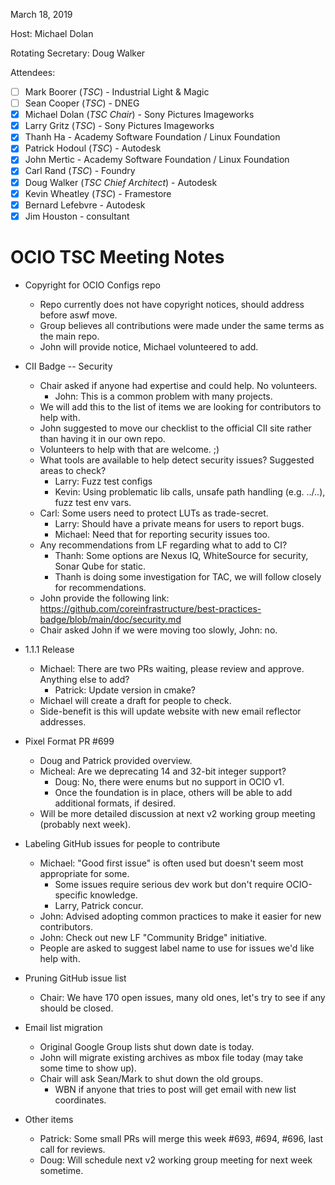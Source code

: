 <!-- SPDX-License-Identifier: CC-BY-4.0 -->
<!-- Copyright Contributors to the OpenColorIO Project. -->

March 18, 2019

Host: Michael Dolan

Rotating Secretary: Doug Walker

Attendees:
  * [ ] Mark Boorer (_TSC_) - Industrial Light & Magic
  * [ ] Sean Cooper (_TSC_) - DNEG
  * [X] Michael Dolan (_TSC Chair_) - Sony Pictures Imageworks
  * [X] Larry Gritz (_TSC_) - Sony Pictures Imageworks
  * [X] Thanh Ha - Academy Software Foundation / Linux Foundation
  * [X] Patrick Hodoul (_TSC_) - Autodesk
  * [X] John Mertic - Academy Software Foundation / Linux Foundation
  * [X] Carl Rand (_TSC_) - Foundry
  * [X] Doug Walker (_TSC Chief Architect_) - Autodesk
  * [X] Kevin Wheatley (_TSC_) - Framestore
  * [X] Bernard Lefebvre - Autodesk
  * [X] Jim Houston - consultant

# **OCIO TSC Meeting Notes**

* Copyright for OCIO Configs repo
    - Repo currently does not have copyright notices, should address before aswf move.
    - Group believes all contributions were made under the same terms as the main repo.
    - John will provide notice, Michael volunteered to add.

* CII Badge -- Security
    - Chair asked if anyone had expertise and could help.  No volunteers.
        - John: This is a common problem with many projects.
    - We will add this to the list of items we are looking for contributors to help with.
    - John suggested to move our checklist to the official CII site rather than having it in our own repo.
    - Volunteers to help with that are welcome.  ;)
    - What tools are available to help detect security issues?  Suggested areas to check?
        - Larry: Fuzz test configs
        - Kevin: Using problematic lib calls, unsafe path handling (e.g. ../..), fuzz test env vars.
    - Carl: Some users need to protect LUTs as trade-secret.
        - Larry: Should have a private means for users to report bugs.
        - Michael: Need that for reporting security issues too.
    - Any recommendations from LF regarding what to add to CI?
        - Thanh: Some options are Nexus IQ, WhiteSource for security, Sonar Qube for static.
        - Thanh is doing some investigation for TAC, we will follow closely for recommendations.
    - John provide the following link: https://github.com/coreinfrastructure/best-practices-badge/blob/main/doc/security.md
    - Chair asked John if we were moving too slowly, John: no.

* 1.1.1 Release
    - Michael: There are two PRs waiting, please review and approve.  Anything else to add?
        - Patrick: Update version in cmake?
    - Michael will create a draft for people to check.
    - Side-benefit is this will update website with new email reflector addresses.

* Pixel Format PR #699
    - Doug and Patrick provided overview.
    - Micheal: Are we deprecating 14 and 32-bit integer support?
        - Doug: No, there were enums but no support in OCIO v1.
        - Once the foundation is in place, others will be able to add additional formats, if desired.
    - Will be more detailed discussion at next v2 working group meeting (probably next week).

* Labeling GitHub issues for people to contribute
    - Michael: "Good first issue" is often used but doesn't seem most appropriate for some.
        - Some issues require serious dev work but don't require OCIO-specific knowledge.
        - Larry, Patrick concur.
    - John: Advised adopting common practices to make it easier for new contributors.
    - John: Check out new LF "Community Bridge" initiative.
    - People are asked to suggest label name to use for issues we'd like help with.

* Pruning GitHub issue list
    - Chair: We have 170 open issues, many old ones, let's try to see if any should be closed.

* Email list migration
    - Original Google Group lists shut down date is today.
    - John will migrate existing archives as mbox file today (may take some time to show up).
    - Chair will ask Sean/Mark to shut down the old groups.
        - WBN if anyone that tries to post will get email with new list coordinates.

* Other items
    - Patrick: Some small PRs will merge this week #693, #694, #696, last call for reviews.
    - Doug: Will schedule next v2 working group meeting for next week sometime.
